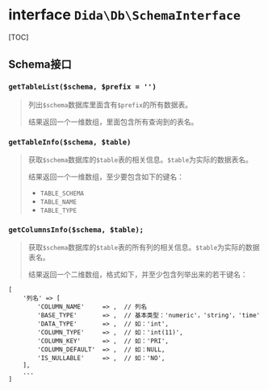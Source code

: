 # interface `Dida\Db\SchemaInterface`

[TOC]

## Schema接口

### `getTableList($schema, $prefix = '')`
> 列出`$schema`数据库里面含有`$prefix`的所有数据表。
> 
> 结果返回一个一维数组，里面包含所有查询到的表名。

### `getTableInfo($schema, $table)`
> 获取`$schema`数据库的`$table`表的相关信息。`$table`为实际的数据表名。
>
> 结果返回一个一维数组，至少要包含如下的键名：
> * `TABLE_SCHEMA`
> * `TABLE_NAME`
> * `TABLE_TYPE`

### `getColumnsInfo($schema, $table);`
> 获取`$schema`数据库的`$table`表的所有列的相关信息。`$table`为实际的数据表名。
> 
> 结果返回一个二维数组，格式如下，并至少包含列举出来的若干键名：
```
[
    '列名' => [
        'COLUMN_NAME'     => ,  // 列名
        'BASE_TYPE'       => ,  // 基本类型：'numeric'，'string'，'time'
        'DATA_TYPE'       => ,  // 如：'int',
        'COLUMN_TYPE'     => ,  // 如：'int(11)',
        'COLUMN_KEY'      => ,  // 如：'PRI',
        'COLUMN_DEFAULT'  => ,  // 如：NULL,
        'IS_NULLABLE'     => ,  // 如：'NO',
    ],
    ...
]
```

